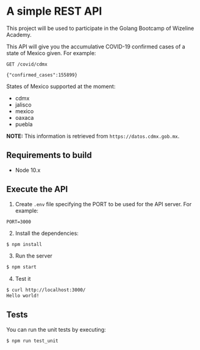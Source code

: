 # A simple REST API

This project will be used to participate in the Golang Bootcamp of Wizeline Academy.

This API will give you the accumulative COVID-19 confirmed cases of a state of Mexico given. For example:

`GET /covid/cdmx`

```
{"confirmed_cases":155899}
```

States of Mexico supported at the moment:
- cdmx
- jalisco
- mexico
- oaxaca
- puebla

**NOTE:** This information is retrieved from `https://datos.cdmx.gob.mx`.


## Requirements to build
- Node 10.x

## Execute the API

1. Create `.env` file specifying the PORT to be used for the API server. For example:

```
PORT=3000
```

2. Install the dependencies:

```bash
$ npm install
```

3. Run the server

```bash
$ npm start
```

4. Test it

```bash
$ curl http://localhost:3000/
Hello world!
```
## Tests

You can run the unit tests by executing:

```bash
$ npm run test_unit
```
